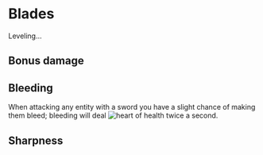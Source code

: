 # Blades
Leveling...

## Bonus damage

## Bleeding
When attacking any entity with a sword you have a slight chance of making them bleed; bleeding will deal ![heart](/img/Half_Heart.svg) of health twice a second.

## Sharpness

